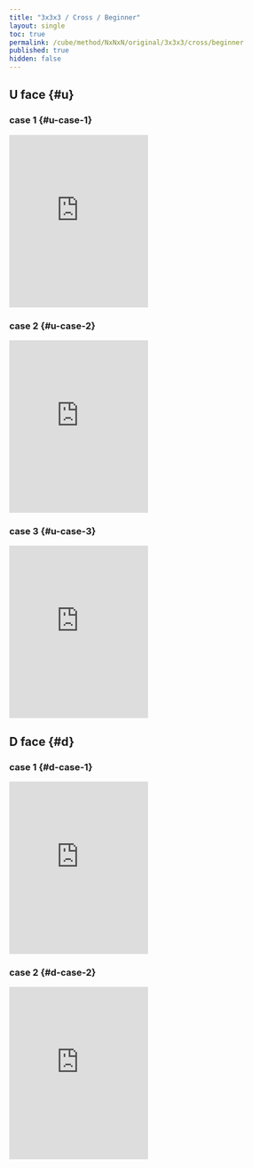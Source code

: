 ```yaml
---
title: "3x3x3 / Cross / Beginner"
layout: single
toc: true
permalink: /cube/method/NxNxN/original/3x3x3/cross/beginner
published: true
hidden: false
---
```


<head>
  <base target="_blank">
  <style>
    .iframe-wrapper {
      overflow    : hidden;
    }
    iframe {
      width       : 250px;
      height      : 330px;
      margin-top  : -20px;
      border      : none;
    }
  </style>
</head>



## U face {#u}

### case 1 {#u-case-1}

<div class="iframe-wrapper">
  <iframe
    scrolling="no"
    src="https://ruwix.com/widget/3d/?alg=F'&colored=U%20FD&setupmoves=F2&hover=9&speed=500&flags=canvas"
  ></iframe>
</div>

### case 2 {#u-case-2}

<div class="iframe-wrapper">
  <iframe
    scrolling="no"
    src="https://ruwix.com/widget/3d/?alg=F2'&colored=U%20FD&setupmoves=F2&hover=9&speed=500&flags=canvas"
  ></iframe>
</div>

### case 3 {#u-case-3}

<div class="iframe-wrapper">
  <iframe
    scrolling="no"
    src="https://ruwix.com/widget/3d/?alg=R%20F'&colored=U%20FD&setupmoves=F2&hover=9&speed=500&flags=canvas"
  ></iframe>
</div>



## D face {#d}

### case 1 {#d-case-1}

<div class="iframe-wrapper">
  <iframe
    scrolling="no"
    src="https://ruwix.com/widget/3d/?alg=F2&colored=U%20F%20FD&hover=9&speed=500&flags=canvas"
  ></iframe>
</div>

### case 2 {#d-case-2}

<div class="iframe-wrapper">
  <iframe
    scrolling="no"
    src="https://ruwix.com/widget/3d/?alg=U%20F2&colored=U%20F%20FD&hover=9&speed=500&flags=canvas"
  ></iframe>
</div>
